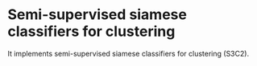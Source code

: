 # Semi-supervised siamese classifiers for clustering

It implements semi-supervised siamese classifiers for clustering (S3C2).
